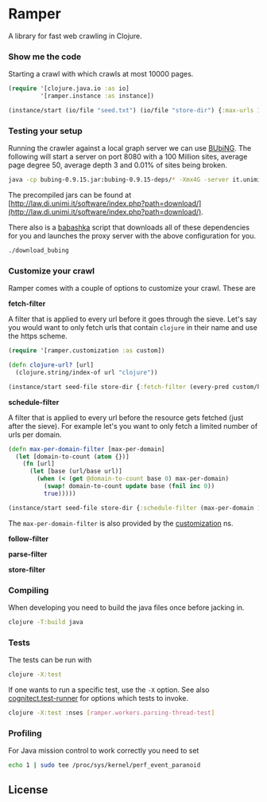 # Ramper

A library for fast web crawling in Clojure.

### Show me the code

Starting a crawl with which crawls at most 10000 pages.

```clj
(require '[clojure.java.io :as io]
         '[ramper.instance :as instance])

(instance/start (io/file "seed.txt") (io/file "store-dir") {:max-urls 10000})
```

### Testing your setup

Running the crawler against a local graph server we can use [BUbiNG](https://github.com/LAW-Unimi/BUbiNG). The following will start a server on port 8080 with a 100 Million sites,
average page degree 50, average depth 3 and 0.01% of sites being broken.
```bash
java -cp bubing-0.9.15.jar:bubing-0.9.15-deps/* -Xmx4G -server it.unimi.di.law.bubing.test.NamedGraphServerHttpProxy -s 100000000 -d 50 -m 3 -t 1000 -D .0001 -A1000 -
```
The precompiled jars can be found at [http://law.di.unimi.it/software/index.php?path=download/](http://law.di.unimi.it/software/index.php?path=download/).

There also is a [babashka](https://github.com/babashka/babashka) script that downloads all of these dependencies for you and launches the proxy server with the above configuration for you.

```bash
./download_bubing
```

### Customize your crawl

Ramper comes with a couple of options to customize your crawl. These are

**fetch-filter**

A filter that is applied to every url before it goes through the sieve. Let's say you would
want to only fetch urls that contain `clojure` in their name and use the https scheme.
```clj
(require '[ramper.customization :as custom])

(defn clojure-url? [url]
  (clojure.string/index-of url "clojure"))

(instance/start seed-file store-dir {:fetch-filter (every-pred custom/https? clojure-url?)}

```

**schedule-filter**

A filter that is applied to every url before the resource gets fetched (just after the sieve).
For example let's you want to only fetch a limited number of urls per domain.
```clj
(defn max-per-domain-filter [max-per-domain]
  (let [domain-to-count (atom {})]
    (fn [url]
      (let [base (url/base url)]
        (when (< (get @domain-to-count base 0) max-per-domain)
          (swap! domain-to-count update base (fnil inc 0))
          true)))))

(instance/start seed-file store-dir {:schedule-filter (max-per-domain 100)}}
```
The `max-per-domain-filter` is also provided by the [customization](src/clj/ramper/customization.clj) ns.

**follow-filter**

**parse-filter**

**store-filter**


### Compiling

When developing you need to build the java files once before jacking in.

```bash
clojure -T:build java
```

### Tests

The tests can be run with
```bash
clojure -X:test
```

If one wants to run a specific test, use the `-X` option. See also [cognitect.test-runner](https://github.com/cognitect-labs/test-runner) for options which tests to invoke.
```bash
clojure -X:test :nses [ramper.workers.parsing-thread-test]
```

### Profiling

For Java mission control to work correctly you need to set

```bash
echo 1 | sudo tee /proc/sys/kernel/perf_event_paranoid
```
## License
